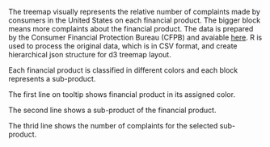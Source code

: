 The treemap visually represents the relative number of complaints made by consumers in the United States on each financial product.
The bigger block means more complaints about the financial product. The data is prepared by the Consumer Financial Protection Bureau (CFPB) and avaiable [here](http://catalog.data.gov/dataset/consumer-complaint-database). R is used to process the original data, which is in CSV format, and create hierarchical json structure for d3 treemap layout.


Each financial product is classified in different colors and each block represents a sub-product.

The first line on tooltip shows financial product in its assigned color.

The second line shows a sub-product of the financial product.

The thrid line shows the number of complaints for the selected sub-product.